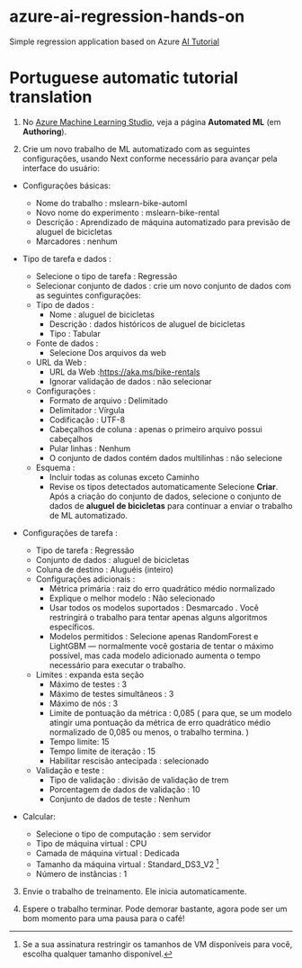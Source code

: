 # azure-ai-regression-hands-on
Simple regression application based on Azure [AI Tutorial](https://microsoftlearning.github.io/mslearn-ai-fundamentals/Instructions/Labs/01-machine-learning.html)

# Portuguese automatic tutorial translation

1.    No [Azure Machine Learning Studio](https://ml.azure.com/?azure-portal=true), veja a página **Automated ML** (em **Authoring**).

2.    Crie um novo trabalho de ML automatizado com as seguintes configurações, usando Next conforme necessário para avançar pela interface do usuário:

- Configurações básicas:

    - Nome do trabalho : mslearn-bike-automl
    - Novo nome do experimento : mslearn-bike-rental
    - Descrição : Aprendizado de máquina automatizado para previsão de aluguel de bicicletas
    - Marcadores : nenhum
    
- Tipo de tarefa e dados :
    - Selecione o tipo de tarefa : Regressão
    - Selecionar conjunto de dados : crie um novo conjunto de dados com as seguintes configurações:
    - Tipo de dados :
	    * Nome : aluguel de bicicletas
	    * Descrição : dados históricos de aluguel de bicicletas
	    * Tipo : Tabular
    - Fonte de dados :
	    * Selecione Dos arquivos da web
    - URL da Web :
        * URL da Web :https://aka.ms/bike-rentals
        * Ignorar validação de dados : não selecionar
    - Configurações :
        * Formato de arquivo : Delimitado
        * Delimitador : Vírgula
        * Codificação : UTF-8
        * Cabeçalhos de coluna : apenas o primeiro arquivo possui cabeçalhos
        * Pular linhas : Nenhum
        * O conjunto de dados contém dados multilinhas : não selecione
    - Esquema :
        * Incluir todas as colunas exceto Caminho
        * Revise os tipos detectados automaticamente
Selecione **Criar**. Após a criação do conjunto de dados, selecione o conjunto de dados de **aluguel de bicicletas** para continuar a enviar o trabalho de ML automatizado.

- Configurações de tarefa :

    - Tipo de tarefa : Regressão
    - Conjunto de dados : aluguel de bicicletas
    - Coluna de destino : Aluguéis (inteiro)
    - Configurações adicionais :
        * Métrica primária : raiz do erro quadrático médio normalizado
        * Explique o melhor modelo : Não selecionado
        * Usar todos os modelos suportados : Desmarcado . Você restringirá o trabalho para tentar apenas alguns algoritmos específicos.
        * Modelos permitidos : Selecione apenas RandomForest e LightGBM — normalmente você gostaria de tentar o máximo possível, mas cada modelo adicionado aumenta o tempo necessário para executar o trabalho.
    - Limites : expanda esta seção
        * Máximo de testes : 3
        * Máximo de testes simultâneos : 3
        * Máximo de nós : 3
        * Limite de pontuação da métrica : 0,085 ( para que, se um modelo atingir uma pontuação da métrica de erro quadrático médio normalizado de 0,085 ou menos, o trabalho termina. )
        * Tempo limite: 15
        * Tempo limite de iteração : 15
        * Habilitar rescisão antecipada : selecionado
    - Validação e teste :
        * Tipo de validação : divisão de validação de trem
        * Porcentagem de dados de validação : 10
        * Conjunto de dados de teste : Nenhum
- Calcular:
 
    - Selecione o tipo de computação : sem servidor
    - Tipo de máquina virtual : CPU
    - Camada de máquina virtual : Dedicada
    - Tamanho da máquina virtual : Standard_DS3_V2 [^1]
    - Número de instâncias : 1


3.    Envie o trabalho de treinamento. Ele inicia automaticamente.

4.    Espere o trabalho terminar. Pode demorar bastante,  agora pode ser um bom momento para uma pausa para o café!

[^1]: Se a sua assinatura restringir os tamanhos de VM disponíveis para você, escolha qualquer tamanho disponível.
